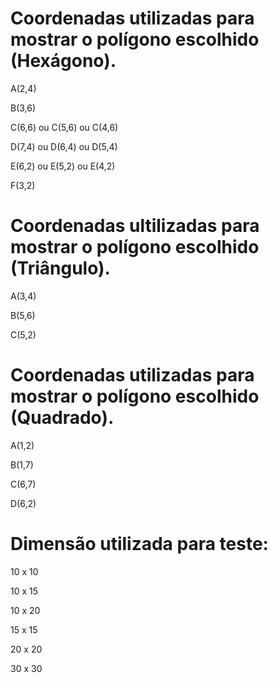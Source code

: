 # Coordenadas utilizadas para mostrar o polígono escolhido (Hexágono).
 <p>A(2,4)</p>
 <p>B(3,6)</p>
 <p>C(6,6) ou C(5,6) ou C(4,6)</p>
 <p>D(7,4) ou D(6,4) ou D(5,4)</p>
 <p>E(6,2) ou E(5,2) ou E(4,2)</p>
 <p>F(3,2)</p>

# Coordenadas ultilizadas para mostrar o polígono escolhido (Triângulo).
 <p>A(3,4)</p>
 <p>B(5,6)</p>
 <p>C(5,2)</p>

# Coordenadas utilizadas para mostrar o polígono escolhido (Quadrado).
 <p>A(1,2)</p>
 <p>B(1,7)</p>
 <p>C(6,7)</p>
 <p>D(6,2)</p>

# Dimensão utilizada para teste:
 <p>10 x 10</p>
 <p>10 x 15</p>
 <p>10 x 20</p>
 <p>15 x 15</p>
 <p>20 x 20</p>
 <p>30 x 30</p>